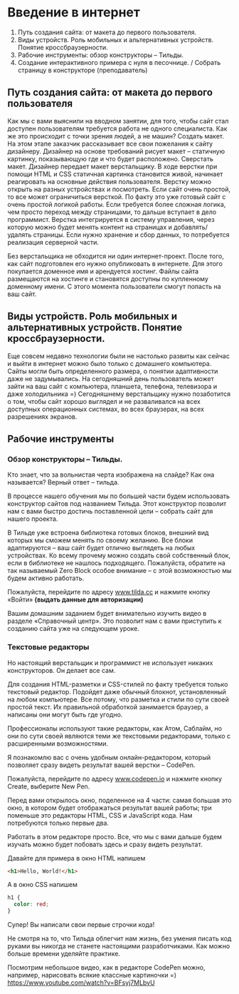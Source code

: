 # Введение в интернет

1. Путь создания сайта: от макета до первого пользователя.  
2. Виды устройств. Роль мобильных и альтернативных устройств. Понятие кроссбраузерности.
3. Рабочие инструменты: обзор конструкторы – Тильды.
4. Создание интерактивного примера с нуля в песочнице. / Собрать страницу в конструкторе (преподаватель)

## Путь создания сайта: от макета до первого пользователя
Как мы с вами выяснили на вводном занятии, для того, чтобы сайт стал доступен пользователям требуется работа не одного специалиста. Как же это происходит с точки зрения людей, а не машин?
Создать макет. На этом этапе заказчик рассказывает все свои пожелания к сайту дизайнеру. Дизайнер на основе требований рисует макет – статичную картинку, показывающую где и что будет расположено.
Сверстать макет. Дизайнер передает макет верстальщику. В ходе верстки при помощи HTML и CSS статичная картинка становится живой, начинает реагировать на основные действия пользователя. Верстку можно открыть на разных устройствах и посмотреть. Если сайт очень простой, то все может ограничиться версткой. По факту это уже готовый сайт с очень простой логикой работы.
Если требуется более сложная логика, чем просто переход между страницами, то дальше вступает в дело программист. Верстка интегрируется в систему управления, через которую можно будет менять контент на страницах и добавлять/удалять страницы. Если нужно хранение и сбор данных, то потребуется реализация серверной части.

Без верстальщика не обходится ни один интернет-проект.
После того, как сайт подготовлен его нужно опубликовать в интернете. Для этого покупается доменное имя и арендуется хостинг. Файлы сайта размещаются на хостинге и становятся доступны по купленному доменному имени. С этого момента пользователи смогут попасть на ваш сайт.

## Виды устройств. Роль мобильных и альтернативных устройств. Понятие кроссбраузерности.
Еще совсем недавно технологии были не настолько развиты как сейчас и выйти в интернет можно было только с домашнего компьютера. Сайты могли быть определенного размера, о понятии адаптивности даже не задумывались. На сегодняшний день пользователь может зайти на ваш сайт с компьютера, планшета, телефона, телевизора и даже холодильника =)
Сегодняшнему верстальщику нужно позаботится о том, чтобы сайт хорошо выглядел и не разваливался на всех доступных операционных системах, во всех браузерах, на всех разрешениях экранов.


## Рабочие инструменты

### Обзор конструкторы – Тильды.
Кто знает, что за вольнистая черта изображена на слайде? Как она называется? 
Верный ответ – тильда.

В процессе нашего обучения мы по большей части будем использовать конструктор сайтов под названием Тильда.
Этот конструктор позволит нам с вами быстро достичь поставленной цели – собрать сайт для нашего проекта. 

В Тильде уже встроена библиотека готовых блоков, внешний вид которых мы сможем менять по своему желанию. 
Все блоки адаптируются – ваш сайт будет отлично выглядеть на любых устройствах.
Ко всему прочему можно создать свой собственный блок, если в библиотеке не нашлось подходящего. 
Пожалуйста, обратите на так называемый Zero Block особое внимание – с этой возможностью мы будем активно работать.

Пожалуйста, перейдите по адресу www.tilda.cc и нажмите кнопку «Войти» **(выдать данные для авторизации)**

Вашим домашним заданием будет внимательно изучить видео в разделе «Справочный центр». Это позволит нам с вами приступить к созданию сайта уже на следующем уроке. 

### Текстовые редакторы
Но настоящий верстальщик и программист не использует никаких конструкторов. Он делает все сам.

Для создания HTML-разметки и CSS-стилей по факту требуется только текстовый редактор. Подойдет даже обычный блокнот, установленный на любом компьютере. Все потому, что разметка и стили по сути своей простой текст. Их правильной обработкой занимается браузер, а написаны они могут быть где угодно.

Профессионалы используют такие редакторы, как Атом, Саблайм, но они по сути своей являются теми же текстовыми редакторами, только с расширенными возможностями.

Я познакомлю вас с очень удобным онлайн-редактором, который позволяет сразу видеть результат вашей верстки – CodePen.

Пожалуйста, перейдите по адресу www.codepen.io и нажмите кнопку Create, выберите New Pen.

Перед вами открылось окно, поделенное на 4 части: самая большая это окно, в котором будет отображаться результат вашей работы; три поменьше это редакторы HTML, CSS и JavaScript кода. Нам потребуются только первые два. 

Работать в этом редакторе просто. Все, что мы с вами дальше будем изучать можно будет побовать здесь и сразу видеть результат. 

Давайте для примера в окно HTML напишем 
```html
<h1>Hello, World!</h1>
```

А в окно CSS напишем 
```css
h1 {
  color: red;
}
```

Супер! Вы написали свои первые строчки кода! 

Не смотря на то, что Тильда облегчит нам жизнь, без умения писать код руками вы никогда не станете настоящими разработчиками. Как можно больше времени уделяйте практике. 

Посмотрим небольшое видео, как в редакторе CodePen можно, например, нарисовать всякие классные картиночки =)
https://www.youtube.com/watch?v=BFsyj7MLbvU

